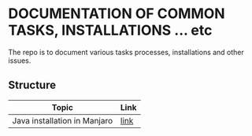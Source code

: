 
# DOCUMENTATION OF COMMON TASKS, INSTALLATIONS ... etc
The repo is to document various tasks processes, installations and other issues.

## Structure
| Topic  | Link |
| ------------- | ------------- |
| Java installation in Manjaro  | [link](java_installation_manjaro.md)  |
